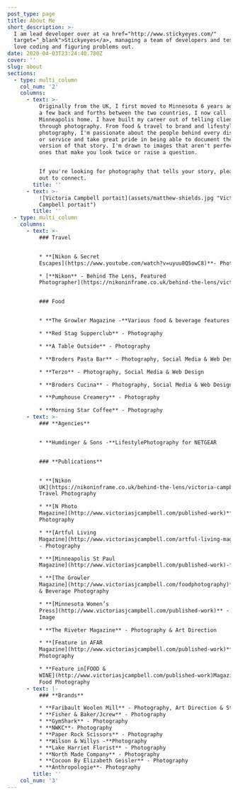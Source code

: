 ```yaml
---
post_type: page
title: About Me
short_description: >-
  I am lead developer over at <a href="http://www.stickyeyes.com/"
  target="_blank">Stickyeyes</a>, managing a team of developers and testers and
  love coding and figuring problems out.
date: 2020-04-03T23:24:40.780Z
cover: ''
slug: about
sections:
  - type: multi_column
    col_num: '2'
    columns:
      - text: >-
          Originally from the UK, I first moved to Minnesota 6 years ago. After
          a few back and forths between the two countries, I now call
          Minneapolis home. I have built my career out of telling client stories
          through photography. From food & travel to brand and lifestyle
          photography, I'm passionate about the people behind every dish, craft
          or service and take great pride in being able to document the best
          version of that story. I'm drawn to images that aren't perfect - the
          ones that make you look twice or raise a question.


          If you're looking for photography that tells your story, please reach
          out to connect.
        title: ''
      - text: >-
          ![Victoria Campbell portait](assets/matthew-shields.jpg "Victoria
          Campbell portait")
        title: ''
  - type: multi_column
    columns:
      - text: >-
          ### Travel


          * **[Nikon & Secret
          Escapes](https://www.youtube.com/watch?v=uyuu8Q5owC8)**- Photography

          * [**Nikon** - Behind The Lens, Featured
          Photographer](https://nikoninframe.co.uk/behind-the-lens/victoria-campbell-travel-photographer)


          ### Food


          * **The Growler Magazine -**Various food & beverage features

          * **Red Stag Supperclub** - Photography

          * **A Table Outside** - Photography

          * **Broders Pasta Bar** - Photography, Social Media & Web Design

          * **Terzo** - Photography, Social Media & Web Design

          * **Broders Cucina** - Photography, Social Media & Web Design

          * **Pumphouse Creamery** - Photography

          * **Morning Star Coffee** - Photography
      - text: >-
          ### **Agencies**


          * **Humdinger & Sons -**LifestylePhotography for NETGEAR


          ### **Publications**


          * **[Nikon
          UK](https://nikoninframe.co.uk/behind-the-lens/victoria-campbell-travel-photographer)**-
          Travel Photography

          * **[N Photo
          Magazine](http://www.victoriasjcampbell.com/published-work)** - Food
          Photography

          * **[Artful Living
          Magazine](http://www.victoriasjcampbell.com/artful-living-magazine)**
          - Photography

          * **[Minneapolis St Paul
          Magazine](http://www.victoriasjcampbell.com/published-work)-**Photography

          * **[The Growler
          Magazine](http://www.victoriasjcampbell.com/foodphotography)** - Food
          & Beverage Photography

          * **[Minnesota Women’s
          Press](http://www.victoriasjcampbell.com/published-work)** - Cover
          Image

          * **The Riveter Magazine** - Photography & Art Direction

          * **[Feature in AFAR
          Magazine](http://www.victoriasjcampbell.com/published-work)**- Food
          Photography

          * **Feature in[FOOD &
          WINE](http://www.victoriasjcampbell.com/published-work)Magazine**-
          Food Photography
      - text: |-
          ### **Brands**

          * **Faribault Woolen Mill** - Photography, Art Direction & Styling
          * **Fisher & Baker/Jcrew** - Photography
          * **GymShark** - Photography
          * **NWKC**- Photography
          * **Paper Rock Scissors** - Photography
          * **Wilson & Willys -**Photography
          * **Lake Harriet Florist** - Photography
          * **North Made Company** - Photography
          * **Cocoon By Elizabeth Geisler** - Photography
          * **Anthropologie**- Photography
        title: ''
    col_num: '3'
---
```

